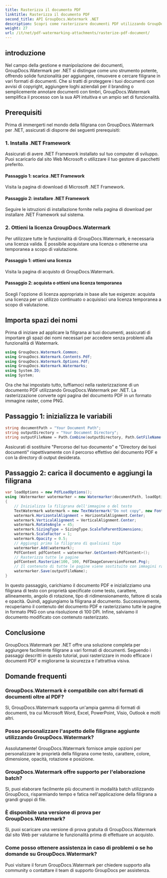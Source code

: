 ```yaml
---
title: Rasterizza il documento PDF
linktitle: Rasterizza il documento PDF
second_title: API GroupDocs.Watermark .NET
description: Scopri come rasterizzare documenti PDF utilizzando GroupDocs.Watermark per .NET. Migliora facilmente la sicurezza dei documenti e l'impatto visivo.
weight: 27
url: /it/net/pdf-watermarking-attachments/rasterize-pdf-document/
---
```

## introduzione
Nel campo della gestione e manipolazione dei documenti, GroupDocs.Watermark per .NET si distingue come uno strumento potente, offrendo solide funzionalità per aggiungere, rimuovere e cercare filigrane in vari formati di documenti. Che si tratti di proteggere i tuoi documenti con avvisi di copyright, aggiungere loghi aziendali per il branding o semplicemente annotare documenti con timbri, GroupDocs.Watermark semplifica il processo con la sua API intuitiva e un ampio set di funzionalità.
## Prerequisiti
Prima di immergerti nel mondo della filigrana con GroupDocs.Watermark per .NET, assicurati di disporre dei seguenti prerequisiti:
### 1. Installa .NET Framework
Assicurati di avere .NET Framework installato sul tuo computer di sviluppo. Puoi scaricarlo dal sito Web Microsoft o utilizzare il tuo gestore di pacchetti preferito.
#### Passaggio 1: scarica .NET Framework
Visita la pagina di download di Microsoft .NET Framework.
#### Passaggio 2: installare .NET Framework
Seguire le istruzioni di installazione fornite nella pagina di download per installare .NET Framework sul sistema.
### 2. Ottieni la licenza GroupDocs.Watermark
Per utilizzare tutte le funzionalità di GroupDocs.Watermark, è necessaria una licenza valida. È possibile acquistare una licenza o ottenerne una temporanea a scopo di valutazione.
#### Passaggio 1: ottieni una licenza
Visita la pagina di acquisto di GroupDocs.Watermark.
#### Passaggio 2: acquista o ottieni una licenza temporanea
Scegli l'opzione di licenza appropriata in base alle tue esigenze: acquista una licenza per un utilizzo continuato o acquisisci una licenza temporanea a scopo di valutazione.

## Importa spazi dei nomi
Prima di iniziare ad applicare la filigrana ai tuoi documenti, assicurati di importare gli spazi dei nomi necessari per accedere senza problemi alla funzionalità di Watermark.
```csharp
using GroupDocs.Watermark.Common;
using GroupDocs.Watermark.Contents.Pdf;
using GroupDocs.Watermark.Options.Pdf;
using GroupDocs.Watermark.Watermarks;
using System.IO;
using System;
```

Ora che hai impostato tutto, tuffiamoci nella rasterizzazione di un documento PDF utilizzando GroupDocs.Watermark per .NET. La rasterizzazione converte ogni pagina del documento PDF in un formato immagine raster, come PNG.
## Passaggio 1: inizializza le variabili
```csharp
string documentPath = "Your Document Path";
string outputDirectory = "Your Document Directory";
string outputFileName = Path.Combine(outputDirectory, Path.GetFileName(documentPath));
```
Assicurati di sostituire "Percorso del tuo documento" e "Directory dei tuoi documenti" rispettivamente con il percorso effettivo del documento PDF e con la directory di output desiderata.
## Passaggio 2: carica il documento e aggiungi la filigrana
```csharp
var loadOptions = new PdfLoadOptions();
using (Watermarker watermarker = new Watermarker(documentPath, loadOptions))
{
    // Inizializza la filigrana dell'immagine o del testo
    TextWatermark watermark = new TextWatermark("Do not copy", new Font("Arial", 8));
    watermark.HorizontalAlignment = HorizontalAlignment.Center;
    watermark.VerticalAlignment = VerticalAlignment.Center;
    watermark.RotateAngle = 45;
    watermark.SizingType = SizingType.ScaleToParentDimensions;
    watermark.ScaleFactor = 1;
    watermark.Opacity = 0.5;
    // Aggiungi prima la filigrana di qualsiasi tipo
    watermarker.Add(watermark);
    PdfContent pdfContent = watermarker.GetContent<PdfContent>();
    // Rasterizza tutte le pagine
    pdfContent.Rasterize(100, 100, PdfImageConversionFormat.Png);
    // Il contenuto di tutte le pagine viene sostituito con immagini raster
    watermarker.Save(outputFileName);
}
```
In questo passaggio, carichiamo il documento PDF e inizializziamo una filigrana di testo con proprietà specificate come testo, carattere, allineamento, angolo di rotazione, tipo di ridimensionamento, fattore di scala e opacità. Quindi, aggiungiamo la filigrana al documento. Successivamente, recuperiamo il contenuto del documento PDF e rasterizziamo tutte le pagine in formato PNG con una risoluzione di 100 DPI. Infine, salviamo il documento modificato con contenuto rasterizzato.

## Conclusione
GroupDocs.Watermark per .NET offre una soluzione completa per aggiungere facilmente filigrane a vari formati di documenti. Seguendo i passaggi descritti in questo tutorial, puoi rasterizzare in modo efficace i documenti PDF e migliorarne la sicurezza e l'attrattiva visiva.
## Domande frequenti
### GroupDocs.Watermark è compatibile con altri formati di documenti oltre al PDF?
Sì, GroupDocs.Watermark supporta un'ampia gamma di formati di documenti, tra cui Microsoft Word, Excel, PowerPoint, Visio, Outlook e molti altri.
### Posso personalizzare l'aspetto delle filigrane aggiunte utilizzando GroupDocs.Watermark?
Assolutamente! GroupDocs.Watermark fornisce ampie opzioni per personalizzare le proprietà della filigrana come testo, carattere, colore, dimensione, opacità, rotazione e posizione.
### GroupDocs.Watermark offre supporto per l'elaborazione batch?
Sì, puoi elaborare facilmente più documenti in modalità batch utilizzando GroupDocs, risparmiando tempo e fatica nell'applicazione della filigrana a grandi gruppi di file.
### È disponibile una versione di prova per GroupDocs.Watermark?
Sì, puoi scaricare una versione di prova gratuita di GroupDocs.Watermark dal sito Web per valutarne le funzionalità prima di effettuare un acquisto.
### Come posso ottenere assistenza in caso di problemi o se ho domande su GroupDocs.Watermark?
Puoi visitare il forum GroupDocs.Watermark per chiedere supporto alla community o contattare il team di supporto GroupDocs per assistenza.
